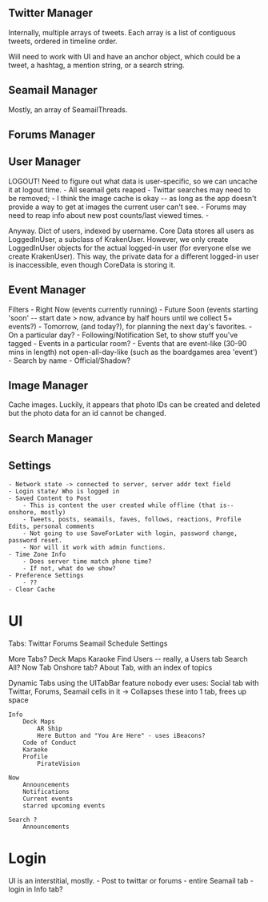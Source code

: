 ## Twitter Manager
Internally, multiple arrays of tweets. Each array is a list of contiguous tweets, ordered in timeline order. 

Will need to work with UI and have an anchor object, which could be a tweet, a hashtag, a mention string, or a search string.

## Seamail Manager
Mostly, an array of SeamailThreads. 

## Forums Manager

## User Manager
LOGOUT! Need to figure out what data is user-specific, so we can uncache it at logout time.
	- All seamail gets reaped
	- Twittar searches may need to be removed; 
	- I think the image cache is okay -- as long as the app doesn't provide a way to get at images the current user can't see.
	- Forums may need to reap info about new post counts/last viewed times.
	- 

Anyway. Dict of users, indexed by username. Core Data stores all users as LoggedInUser, a subclass of KrakenUser. However,
we only create LoggedInUser objects for the actual logged-in user (for everyone else we create KrakenUser). This way,
the private data for a different logged-in user is inaccessible, even though CoreData is storing it.

## Event Manager

Filters
	- Right Now (events currently running)
	- Future Soon (events starting 'soon' -- start date > now, advance by half hours until we collect 5+ events?)
	- Tomorrow, (and today?), for planning the next day's favorites.
	- On a particular day?
	- Following/Notification Set, to show stuff you've tagged
	- Events in a particular room?
	- Events that are event-like (30-90 mins in length) not open-all-day-like (such as the boardgames area 'event')
	- Search by name
	- Official/Shadow?
	

## Image Manager
Cache images. Luckily, it appears that photo IDs can be created and deleted but the photo data for an id cannot be changed.

## Search Manager

## Settings

	- Network state -> connected to server, server addr text field
	- Login state/ Who is logged in
	- Saved Content to Post 
		- This is content the user created while offline (that is--onshore, mostly)
		- Tweets, posts, seamails, faves, follows, reactions, Profile Edits, personal comments
		- Not going to use SaveForLater with login, password change, password reset.
		- Nor will it work with admin functions.
	- Time Zone Info
		- Does server time match phone time?
		- If not, what do we show? 
	- Preference Settings
		- ??
	- Clear Cache


# UI
Tabs:
	Twittar
	Forums
	Seamail
	Schedule
	Settings
	
More Tabs?
	Deck Maps
	Karaoke
	Find Users -- really, a Users tab
	Search All?
	Now Tab
	Onshore tab?
	About Tab, with an index of topics
	
Dynamic Tabs using the UITabBar feature nobody ever uses:
	Social tab with Twittar, Forums, Seamail cells in it -> Collapses these into 1 tab, frees up space
	
	Info
		Deck Maps 
			AR Ship
			Here Button and "You Are Here" - uses iBeacons?
		Code of Conduct
		Karaoke
		Profile
			PirateVision
			
	Now
		Announcements
		Notifications	
		Current events
		starred upcoming events
		
	Search ?
		Announcements

# Login
UI is an interstitial, mostly. 
	- Post to twittar or forums
	- entire Seamail tab
	- login in Info tab?
